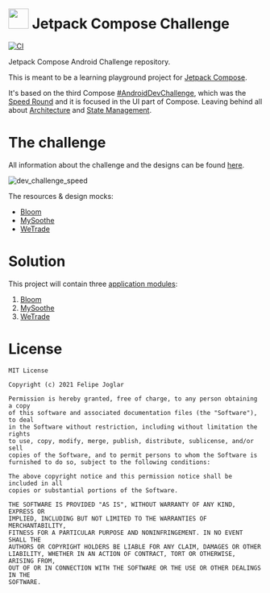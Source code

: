 # <img src="https://raw.githubusercontent.com/fjoglar/jetpack-compose-challenge/main/assets/jetpack-compose-logo.png" width="40" height="40"> Jetpack Compose Challenge

[![CI](https://github.com/felipejoglar/jetpack-compose-challenge/actions/workflows/ci.yml/badge.svg?branch=main)](https://github.com/felipejoglar/jetpack-compose-challenge/actions/workflows/ci.yml)

Jetpack Compose Android Challenge repository.

This is meant to be a learning playground project
for [Jetpack Compose](https://developer.android.com/jetpack/compose).

It's based on the third Compose [#AndroidDevChallenge](https://developer.android.com/dev-challenge),
which was
the [Speed Round](https://android-developers.googleblog.com/2021/03/android-dev-challenge-3.html)
and it is focused in the UI part of Compose. Leaving behind all
about [Architecture](https://developer.android.com/jetpack/compose/architecture)
and [State Management](https://developer.android.com/jetpack/compose/state).

# The challenge

All information about the challenge and the designs can be
found [here](https://github.com/android/android-dev-challenge-compose).

![dev_challenge_speed](https://user-images.githubusercontent.com/2998890/117301782-e536a300-ae72-11eb-8f42-a7a12151ee5e.png)

The resources & design mocks:

* [Bloom](https://github.com/android/android-dev-challenge-compose/blob/assets/Bloom.zip)
* [MySoothe](https://github.com/android/android-dev-challenge-compose/blob/assets/MySoothe.zip)
* [WeTrade](https://github.com/android/android-dev-challenge-compose/blob/assets/WeTrade.zip)

# Solution

This project will contain three [application modules](https://developer.android.com/studio/projects#ApplicationModules):

1. [Bloom](https://github.com/fjoglar/jetpack-compose-challenge/tree/main/bloom)
2. [MySoothe](https://github.com/fjoglar/jetpack-compose-challenge/tree/main/mysoothe)
2. [WeTrade](https://github.com/fjoglar/jetpack-compose-challenge/tree/main/wetrade)

# License
```
MIT License

Copyright (c) 2021 Felipe Joglar

Permission is hereby granted, free of charge, to any person obtaining a copy
of this software and associated documentation files (the "Software"), to deal
in the Software without restriction, including without limitation the rights
to use, copy, modify, merge, publish, distribute, sublicense, and/or sell
copies of the Software, and to permit persons to whom the Software is
furnished to do so, subject to the following conditions:

The above copyright notice and this permission notice shall be included in all
copies or substantial portions of the Software.

THE SOFTWARE IS PROVIDED "AS IS", WITHOUT WARRANTY OF ANY KIND, EXPRESS OR
IMPLIED, INCLUDING BUT NOT LIMITED TO THE WARRANTIES OF MERCHANTABILITY,
FITNESS FOR A PARTICULAR PURPOSE AND NONINFRINGEMENT. IN NO EVENT SHALL THE
AUTHORS OR COPYRIGHT HOLDERS BE LIABLE FOR ANY CLAIM, DAMAGES OR OTHER
LIABILITY, WHETHER IN AN ACTION OF CONTRACT, TORT OR OTHERWISE, ARISING FROM,
OUT OF OR IN CONNECTION WITH THE SOFTWARE OR THE USE OR OTHER DEALINGS IN THE
SOFTWARE.
```
